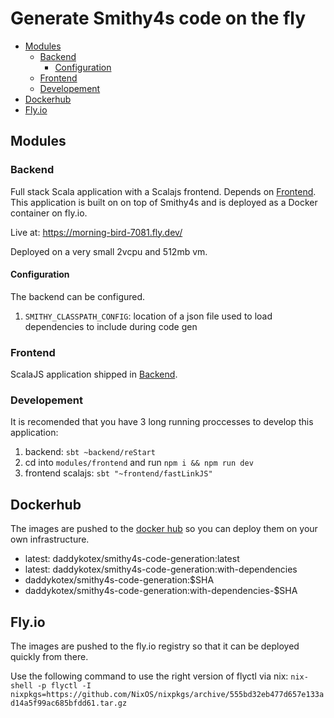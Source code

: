 # Generate Smithy4s code on the fly <!-- omit in toc -->

- [Modules](#modules)
  - [Backend](#backend)
    - [Configuration](#configuration)
  - [Frontend](#frontend)
  - [Developement](#developement)
- [Dockerhub](#dockerhub)
- [Fly.io](#flyio)


## Modules

### Backend

Full stack Scala application with a Scalajs frontend. Depends on [Frontend](#frontend). This application is built on on top of Smithy4s and is deployed as a Docker container on fly.io.

Live at: https://morning-bird-7081.fly.dev/

Deployed on a very small 2vcpu and 512mb vm.

#### Configuration

The backend can be configured.

1. `SMITHY_CLASSPATH_CONFIG`: location of a json file used to load dependencies to include during code gen

### Frontend

ScalaJS application shipped in [Backend](#backend).

### Developement

It is recomended that you have 3 long running proccesses to develop this application:

1. backend: `sbt ~backend/reStart`
2. cd into `modules/frontend` and run `npm i && npm run dev`
3. frontend scalajs: `sbt "~frontend/fastLinkJS"`

## Dockerhub

The images are pushed to the [docker hub](https://hub.docker.com/repository/docker/daddykotex/smithy4s-code-generation/general) so you can deploy them on your own infrastructure.

* latest: daddykotex/smithy4s-code-generation:latest
* latest: daddykotex/smithy4s-code-generation:with-dependencies
* daddykotex/smithy4s-code-generation:$SHA
* daddykotex/smithy4s-code-generation:with-dependencies-$SHA

## Fly.io

The images are pushed to the fly.io registry so that it can be deployed quickly from there.

Use the following command to use the right version of flyctl via nix:
`nix-shell -p flyctl -I nixpkgs=https://github.com/NixOS/nixpkgs/archive/555bd32eb477d657e133ad14a5f99ac685bfdd61.tar.gz`
